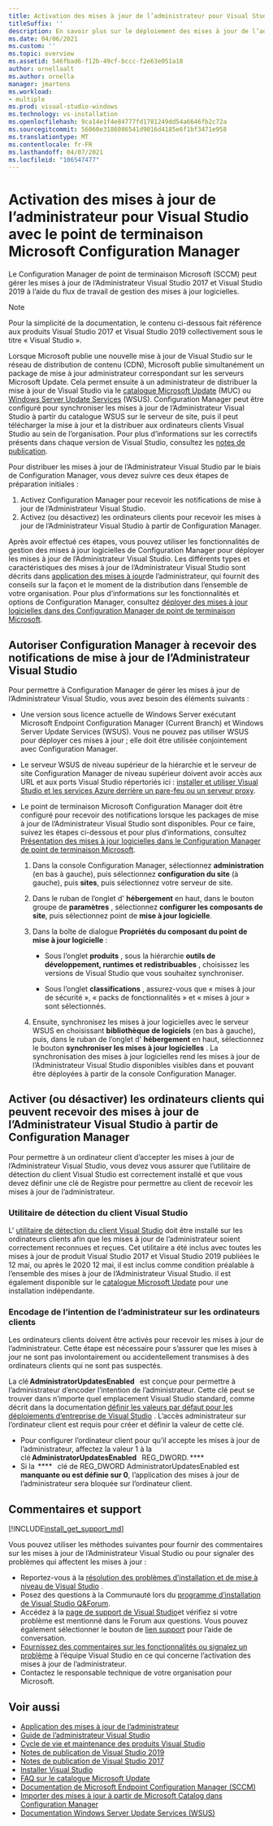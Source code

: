 ```yaml
---
title: Activation des mises à jour de l’administrateur pour Visual Studio avec le point de terminaison Microsoft Configuration Manager
titleSuffix: ''
description: En savoir plus sur le déploiement des mises à jour de l’administrateur vers Visual Studio.
ms.date: 04/06/2021
ms.custom: ''
ms.topic: overview
ms.assetid: 546fbad6-f12b-49cf-bccc-f2e63e051a18
author: ornellaalt
ms.author: ornella
manager: jmartens
ms.workload:
- multiple
ms.prod: visual-studio-windows
ms.technology: vs-installation
ms.openlocfilehash: 9ca14e1f4e84777fd1781249dd54a6646fb2c72a
ms.sourcegitcommit: 56060e3186086541d9016d4185e6f1bf3471e958
ms.translationtype: MT
ms.contentlocale: fr-FR
ms.lasthandoff: 04/07/2021
ms.locfileid: "106547477"
---
```

# <a name="enabling-administrator-updates-to-visual-studio-with-microsoft-endpoint-configuration-manager"></a>Activation des mises à jour de l’administrateur pour Visual Studio avec le point de terminaison Microsoft Configuration Manager

Le Configuration Manager de point de terminaison Microsoft (SCCM) peut gérer les mises à jour de l’Administrateur Visual Studio 2017 et Visual Studio 2019 à l’aide du flux de travail de gestion des mises à jour logicielles.

> [!NOTE]
> Pour la simplicité de la documentation, le contenu ci-dessous fait référence aux produits Visual Studio 2017 et Visual Studio 2019 collectivement sous le titre « Visual Studio ».

Lorsque Microsoft publie une nouvelle mise à jour de Visual Studio sur le réseau de distribution de contenu (CDN), Microsoft publie simultanément un package de mise à jour administrateur correspondant sur les serveurs Microsoft Update. Cela permet ensuite à un administrateur de distribuer la mise à jour de Visual Studio via le [catalogue Microsoft Update](https://www.catalog.update.microsoft.com/Home.aspx) (MUC) ou [Windows Server Update Services](https://docs.microsoft.com/windows-server/administration/windows-server-update-services/get-started/windows-server-update-services-wsus) (WSUS). Configuration Manager peut être configuré pour synchroniser les mises à jour de l’Administrateur Visual Studio à partir du catalogue WSUS sur le serveur de site, puis il peut télécharger la mise à jour et la distribuer aux ordinateurs clients Visual Studio au sein de l’organisation. Pour plus d’informations sur les correctifs présents dans chaque version de Visual Studio, consultez les [notes de publication](https://docs.microsoft.com/visualstudio/releases/2019/release-notes). 

Pour distribuer les mises à jour de l’Administrateur Visual Studio par le biais de Configuration Manager, vous devez suivre ces deux étapes de préparation initiales : 
1. Activez Configuration Manager pour recevoir les notifications de mise à jour de l’Administrateur Visual Studio. 
2. Activez (ou désactivez) les ordinateurs clients pour recevoir les mises à jour de l’Administrateur Visual Studio à partir de Configuration Manager.

Après avoir effectué ces étapes, vous pouvez utiliser les fonctionnalités de gestion des mises à jour logicielles de Configuration Manager pour déployer les mises à jour de l’Administrateur Visual Studio. Les différents types et caractéristiques des mises à jour de l’Administrateur Visual Studio sont décrits dans [application des mises à jour](../install/applying-administrator-updates.md)de l’administrateur, qui fournit des conseils sur la façon et le moment de la distribution dans l’ensemble de votre organisation. Pour plus d’informations sur les fonctionnalités et options de Configuration Manager, consultez [déployer des mises à jour logicielles dans des Configuration Manager de point de terminaison Microsoft](https://docs.microsoft.com/mem/configmgr/sum/deploy-use/deploy-software-updates). 

## <a name="enable-configuration-manager-to-receive-visual-studio-administrator-update-notifications"></a>Autoriser Configuration Manager à recevoir des notifications de mise à jour de l’Administrateur Visual Studio 

Pour permettre à Configuration Manager de gérer les mises à jour de l’Administrateur Visual Studio, vous avez besoin des éléments suivants : 

* Une version sous licence actuelle de Windows Server exécutant Microsoft Endpoint Configuration Manager (Current Branch) et Windows Server Update Services (WSUS). Vous ne pouvez pas utiliser WSUS pour déployer ces mises à jour ; elle doit être utilisée conjointement avec Configuration Manager. 

* Le serveur WSUS de niveau supérieur de la hiérarchie et le serveur de site Configuration Manager de niveau supérieur doivent avoir accès aux URL et aux ports Visual Studio répertoriés ici : [installer et utiliser Visual Studio et les services Azure derrière un pare-feu ou un serveur proxy](../install/install-and-use-visual-studio-behind-a-firewall-or-proxy-server.md).  

* Le point de terminaison Microsoft Configuration Manager doit être configuré pour recevoir des notifications lorsque les packages de mise à jour de l’Administrateur Visual Studio sont disponibles.  Pour ce faire, suivez les étapes ci-dessous et pour plus d’informations, consultez [Présentation des mises à jour logicielles dans le Configuration Manager de point de terminaison Microsoft](https://docs.microsoft.com/mem/configmgr/sum/understand/software-updates-introduction).

  1. Dans la console Configuration Manager, sélectionnez **administration** (en bas à gauche), puis sélectionnez **configuration du site** (à gauche), puis **sites**, puis sélectionnez votre serveur de site. 

  2. Dans le ruban de l’onglet d' **hébergement** en haut, dans le bouton groupe de **paramètres** , sélectionnez **configurer les composants de site**, puis sélectionnez point de **mise à jour logicielle**. 

  3. Dans la boîte de dialogue **Propriétés du composant du point de mise à jour logicielle** : 

        * Sous l’onglet **produits** , sous la hiérarchie **outils de développement, runtimes et redistribuables** , choisissez les versions de Visual Studio que vous souhaitez synchroniser.   

        * Sous l’onglet **classifications** , assurez-vous que « mises à jour de sécurité », « packs de fonctionnalités » et « mises à jour » sont sélectionnés.   

  4. Ensuite, synchronisez les mises à jour logicielles avec le serveur WSUS en choisissant **bibliothèque de logiciels** (en bas à gauche), puis, dans le ruban de l’onglet d' **hébergement** en haut, sélectionnez le bouton **synchroniser les mises à jour logicielles** . La synchronisation des mises à jour logicielles rend les mises à jour de l’Administrateur Visual Studio disponibles visibles dans et pouvant être déployées à partir de la console Configuration Manager.   

## <a name="enable-or-disable-client-machines-ability-to-receive-visual-studio-administrator-updates-from-configuration-manager"></a>Activer (ou désactiver) les ordinateurs clients qui peuvent recevoir des mises à jour de l’Administrateur Visual Studio à partir de Configuration Manager

Pour permettre à un ordinateur client d’accepter les mises à jour de l’Administrateur Visual Studio, vous devez vous assurer que l’utilitaire de détection du client Visual Studio est correctement installé et que vous devez définir une clé de Registre pour permettre au client de recevoir les mises à jour de l’administrateur.  

### <a name="visual-studio-client-detector-utility"></a>Utilitaire de détection du client Visual Studio 

L' [utilitaire de détection du client Visual Studio](https://support.microsoft.com/help/5001148) doit être installé sur les ordinateurs clients afin que les mises à jour de l’administrateur soient correctement reconnues et reçues. Cet utilitaire a été inclus avec toutes les mises à jour de produit Visual Studio 2017 et Visual Studio 2019 publiées le 12 mai, ou après le 2020 12 mai, il est inclus comme condition préalable à l’ensemble des mises à jour de l’Administrateur Visual Studio. il est également disponible sur le [catalogue Microsoft Update](https://catalog.update.microsoft.com) pour une installation indépendante. 

### <a name="encoding-administrator-intent-on-the-client-machines"></a>Encodage de l’intention de l’administrateur sur les ordinateurs clients 

Les ordinateurs clients doivent être activés pour recevoir les mises à jour de l’administrateur. Cette étape est nécessaire pour s’assurer que les mises à jour ne sont pas involontairement ou accidentellement transmises à des ordinateurs clients qui ne sont pas suspectés. 

La clé **AdministratorUpdatesEnabled**   est conçue pour permettre à l’administrateur d’encoder l’intention de l’administrateur. Cette clé peut se trouver dans n’importe quel emplacement Visual Studio standard, comme décrit dans la documentation [définir les valeurs par défaut pour les déploiements d’entreprise de Visual Studio](https://docs.microsoft.com/visualstudio/install/set-defaults-for-enterprise-deployments) . L’accès administrateur sur l’ordinateur client est requis pour créer et définir la valeur de cette clé. 

* Pour configurer l’ordinateur client pour qu’il accepte les mises à jour de l’administrateur, affectez la valeur 1 à la clé **AdministratorUpdatesEnabled**   REG_DWORD. **** 
* Si la  ****   clé de REG_DWORD AdministratorUpdatesEnabled est **manquante ou est définie sur 0**, l’application des mises à jour de l’administrateur sera bloquée sur l’ordinateur client. 

## <a name="feedback-and-support"></a>Commentaires et support
[!INCLUDE[install_get_support_md](includes/install_get_support_md.md)]

Vous pouvez utiliser les méthodes suivantes pour fournir des commentaires sur les mises à jour de l’Administrateur Visual Studio ou pour signaler des problèmes qui affectent les mises à jour :
* Reportez-vous à la [résolution des problèmes d’installation et de mise à niveau de Visual Studio](../install/troubleshooting-installation-issues.md) .
* Posez des questions à la Communauté lors du [programme d’installation de Visual Studio Q&Forum](https://docs.microsoft.com/answers/topics/vs-setup.html).
* Accédez à la [page de support de Visual Studio](https://visualstudio.microsoft.com/vs/support/)et vérifiez si votre problème est mentionné dans le Forum aux questions.  Vous pouvez également sélectionner le bouton de [lien support](https://visualstudio.microsoft.com/vs/support/#talktous) pour l’aide de conversation.
* [Fournissez des commentaires sur les fonctionnalités ou signalez un problème](https://aka.ms/vs/wsus/feedback) à l’équipe Visual Studio en ce qui concerne l’activation des mises à jour de l’administrateur.
* Contactez le responsable technique de votre organisation pour Microsoft.

## <a name="see-also"></a>Voir aussi
* [Application des mises à jour de l’administrateur](../install/applying-administrator-updates.md)
* [Guide de l’administrateur Visual Studio](../install/visual-studio-administrator-guide.md)
* [Cycle de vie et maintenance des produits Visual Studio](https://docs.microsoft.com/visualstudio/productinfo/vs-servicing-vs)
* [Notes de publication de Visual Studio 2019](https://docs.microsoft.com/visualstudio/releases/2019/release-notes)
* [Notes de publication de Visual Studio 2017](https://docs.microsoft.com/visualstudio/releasenotes/vs2017-relnotes)
* [Installer Visual Studio](../install/install-visual-studio.md)
* [FAQ sur le catalogue Microsoft Update](https://www.catalog.update.microsoft.com/faq.aspx)
* [Documentation de Microsoft Endpoint Configuration Manager (SCCM)](https://docs.microsoft.com/mem/configmgr)
* [Importer des mises à jour à partir de Microsoft Catalog dans Configuration Manager](https://docs.microsoft.com/mem/configmgr/sum/get-started/synchronize-software-updates#import-updates-from-the-microsoft-update-catalog)
* [Documentation Windows Server Update Services (WSUS)](https://docs.microsoft.com/windows-server/administration/windows-server-update-services/get-started-windows-server-update-services-wsus)
